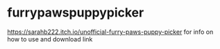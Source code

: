 # furrypawspuppypicker

https://sarahb222.itch.io/unofficial-furry-paws-puppy-picker for info on how to use and download link
